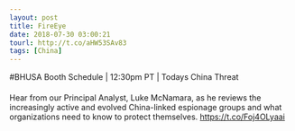```yaml
---
layout: post
title: FireEye
date: 2018-07-30 03:00:21
tourl: http://t.co/aHW53SAv83
tags: [China]
---
```

#BHUSA Booth Schedule | 12:30pm PT | Todays China Threat

Hear from our Principal Analyst, Luke McNamara, as he reviews the increasingly active and evolved China-linked espionage groups and what organizations need to know to protect themselves. https://t.co/Foj4OLyaai